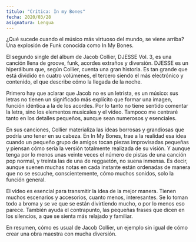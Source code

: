 ```yaml
---
titulo: "Crítica: In my Bones"
fecha: 2020/03/28
asignatura: Lengua
---
```


¿Qué sucede cuando el músico más virtuoso del mundo, se viene arriba? 
Una explosión de Funk conocida como In My Bones. 

El segundo single del álbum de Jacob Collier, DJESSE Vol. 3, es una canción llena de groove, funk, acordes extraños y diversión. DJESSE es un hiperálbum que, según Collier, cuenta una gran historia. Es tan grande que está dividido en cuatro volúmenes, el tercero siendo el más electrónico y contenido, el que describe cómo la llegada de la noche. 

Primero hay que aclarar que Jacob no es un letrista, es un músico: sus letras no tienen un significado más explícito que formar una imagen, función idéntica a la de los acordes. Por lo tanto no tiene sentido comentar la letra, sino los elementos musicales y el vídeo. Tampoco me centraré tanto en los detalles pequeños, aunque sean numerosos y esenciales. 

En sus canciones, Collier materializa las ideas borrosas y grandiosas que podría uno tener en su cabeza. En In My Bones, trae a la realidad esa idea cuando un pequeño grupo de amigos tocan piezas improvisadas pequeñas y piensan cómo sería la versión totalmente realizada de su visión. Y aunque tenga por lo menos unas veinte veces el número de pistas de una canción pop normal, y treinta las de una de reggaetón, no suena inmensa. Es decir, aunque suenen muchas notas en cada instante están ordenadas de manera que no se escuche, conscientemente, cómo muchos sonidos, solo la función general. 

El vídeo es esencial para transmitir la idea de la mejor manera. Tienen muchos escenarios y accesorios, cuanto menos, interesantes. Se lo toman todo a broma y se ve que se están divirtiendo mucho, o por lo menos eso parece. También ayuda el contrapunto, las pequeñas frases que dicen en los silencios, a que se sienta más relajado y familiar. 

En resumen, cómo es usual de Jacob Collier, un ejemplo sin igual de cómo crear una obra maestra con mucha diversión.